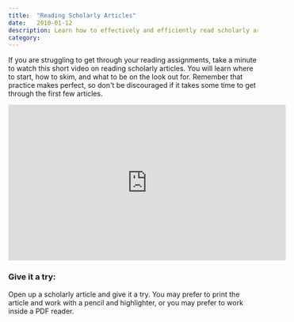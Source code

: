 ```yaml
---
title:  "Reading Scholarly Articles"
date:   2010-01-12
description: Learn how to effectively and efficiently read scholarly articles so that you can get the most out of your time and effort! 
category: 
---
```


<p>If you are struggling to get through your reading assignments, take a minute to watch this short video on reading scholarly articles. You will learn where to start, how to skim, and what to be on the look out for. Remember that practice makes perfect, so don't be discouraged if it takes some time to get through the first few articles.</p>

<div class="video-container">
    <iframe width="560" height="315" src="https://ucla.box.com/s/ef2zk53drfl7z0ap90jm5uoeh0zdzjbj" frameborder="0" allowfullscreen></iframe>
</div>

### Give it a try:

<p class="flow-text">Open up a scholarly article and give it a try. You may prefer to print the article and work with a pencil and highlighter, or you may prefer to work inside a PDF reader.</p>

